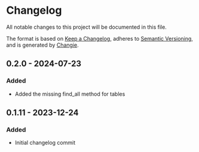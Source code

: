 # Changelog
All notable changes to this project will be documented in this file.

The format is based on [Keep a Changelog](https://keepachangelog.com/en/1.0.0/),
adheres to [Semantic Versioning](https://semver.org/spec/v2.0.0.html),
and is generated by [Changie](https://github.com/miniscruff/changie).


## 0.2.0 - 2024-07-23
### Added
* Added the missing find_all method for tables

## 0.1.11 - 2023-12-24
### Added
* Initial changelog commit
